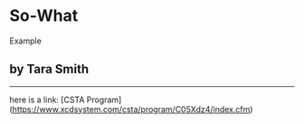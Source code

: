 # So-What
Example
## by Tara Smith
---

here is a link: [CSTA Program] (https://www.xcdsystem.com/csta/program/C05Xdz4/index.cfm)
